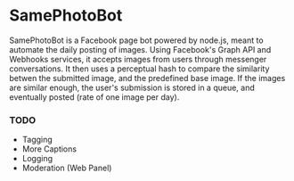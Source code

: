 # SamePhotoBot

SamePhotoBot is a Facebook page bot powered by node.js, meant to automate the daily posting of images. Using Facebook's Graph API and Webhooks services, it accepts images from users through messenger conversations. It then uses a perceptual hash to compare the similarity betwen the submitted image, and the predefined base image. If the images are similar enough, the user's submission is stored in a queue, and eventually posted (rate of one image per day).

### TODO

- Tagging
- More Captions
- Logging
- Moderation (Web Panel)